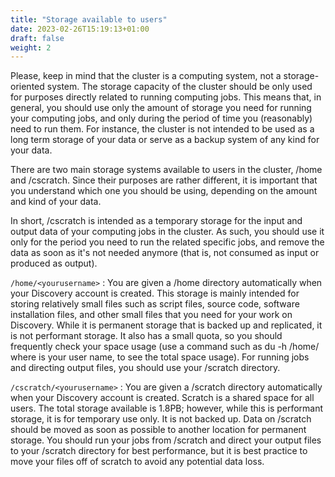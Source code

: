 ```yaml
---
title: "Storage available to users"
date: 2023-02-26T15:19:13+01:00
draft: false
weight: 2
---
```


Please, keep in mind that the cluster is a computing system, not a storage-oriented system. The storage capacity of the cluster should be only used for purposes directly related to running computing jobs. This means that, in general, you should use only the amount of storage you need for running your computing jobs, and only during the period of time you (reasonably) need to run them. For instance, the cluster is not intended to be used as a long term storage of your data or serve as a backup system of any kind for your data.

There are two main storage systems available to users in the cluster, /home and /cscratch. Since their purposes are rather different, it is important that you understand which one you should be using, depending on the amount and kind of your data.

In short, /cscratch is intended as a temporary storage for the input and output data of your computing jobs in the cluster. As such, you should use it only for the period you need to run the related specific jobs, and remove the data as soon as it's not needed anymore (that is, not consumed as input or produced as output).

`/home/<yourusername>`
: You are given a /home directory automatically when your Discovery account is created. This storage is mainly intended for storing relatively small files such as script files, source code, software installation files, and other small files that you need for your work on Discovery. While it is permanent storage that is backed up and replicated, it is not performant storage. It also has a small quota, so you should frequently check your space usage (use a command such as du -h /home/<yourusername> where <yourusername> is your user name, to see the total space usage). For running jobs and directing output files, you should use your /scratch directory.

`/cscratch/<yourusername>`
: You are given a /scratch directory automatically when your Discovery account is created. Scratch is a shared space for all users. The total storage available is 1.8PB; however, while this is performant storage, it is for temporary use only. It is not backed up. Data on /scratch should be moved as soon as possible to another location for permanent storage. You should run your jobs from /scratch and direct your output files to your /scratch directory for best performance, but it is best practice to move your files off of scratch to avoid any potential data loss.